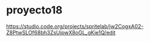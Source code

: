 # proyecto18

https://studio.code.org/projects/spritelab/jw2CogxA02-Z8PtwSLOf68bh3ZsUipwX8oGL_gKie1Q/edit
